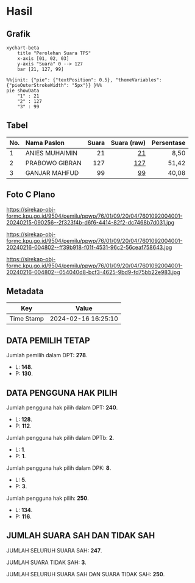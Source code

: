 # Hasil

## Grafik

```mermaid
xychart-beta
    title "Perolehan Suara TPS"
    x-axis [01, 02, 03]
    y-axis "Suara" 0 --> 127
    bar [21, 127, 99]
```

```mermaid
%%{init: {"pie": {"textPosition": 0.5}, "themeVariables": {"pieOuterStrokeWidth": "5px"}} }%%
pie showData
    "1" : 21
    "2" : 127
    "3" : 99
```

## Tabel

| No. | Nama Paslon    | Suara | Suara (raw) | Persentase |
|:--- |:-------------- | -----:| -----------:| ----------:|
| 1   | ANIES MUHAIMIN | 21    | [21][p-1]   | 8,50       |
| 2   | PRABOWO GIBRAN | 127   | [127][p-2]  | 51,42      |
| 3   | GANJAR MAHFUD  | 99    | [99][p-3]   | 40,08      |


[p-1]: https://github.com/gigit-pemilu/pemilu-2024-76-sulawesi-barat/blob/main/pilpres/hitung-suara/sub/76-sulawesi-barat/sub/01-pasangkayu/sub/09-pedongga/sub/2004-martasari/sub/001-tps/sub/paslon-1.txt
[p-2]: https://github.com/gigit-pemilu/pemilu-2024-76-sulawesi-barat/blob/main/pilpres/hitung-suara/sub/76-sulawesi-barat/sub/01-pasangkayu/sub/09-pedongga/sub/2004-martasari/sub/001-tps/sub/paslon-2.txt
[p-3]: https://github.com/gigit-pemilu/pemilu-2024-76-sulawesi-barat/blob/main/pilpres/hitung-suara/sub/76-sulawesi-barat/sub/01-pasangkayu/sub/09-pedongga/sub/2004-martasari/sub/001-tps/sub/paslon-3.txt

## Foto C Plano

https://sirekap-obj-formc.kpu.go.id/9504/pemilu/ppwp/76/01/09/20/04/7601092004001-20240215-090256--2f323f4b-d6f6-4414-82f2-dc7468b7d031.jpg

https://sirekap-obj-formc.kpu.go.id/9504/pemilu/ppwp/76/01/09/20/04/7601092004001-20240216-004802--ff39b918-f01f-4531-96c2-56ceaf758643.jpg

https://sirekap-obj-formc.kpu.go.id/9504/pemilu/ppwp/76/01/09/20/04/7601092004001-20240216-004802--054040d8-bcf3-4625-9bd9-fd75bb22e983.jpg


## Metadata

| Key        | Value               |
| ---------- | ------------------- |
| Time Stamp | 2024-02-16 16:25:10 |


## DATA PEMILIH TETAP

Jumlah pemilih dalam DPT: **278**.
 * L: **148**.
 * P: **130**.

## DATA PENGGUNA HAK PILIH

Jumlah pengguna hak pilih dalam DPT: **240**.
 * L: **128**.
 * P: **112**.

Jumlah pengguna hak pilih dalam DPTb: **2**.
 * L: **1**.
 * P: **1**.

Jumlah pengguna hak pilih dalam DPK: **8**.
 * L: **5**.
 * P: **3**.

Jumlah pengguna hak pilih: **250**.
 * L: **134**.
 * P: **116**.

## JUMLAH SUARA SAH DAN TIDAK SAH

JUMLAH SELURUH SUARA SAH: **247**.

JUMLAH SUARA TIDAK SAH: **3**.

JUMLAH SELURUH SUARA SAH DAN SUARA TIDAK SAH: **250**.


